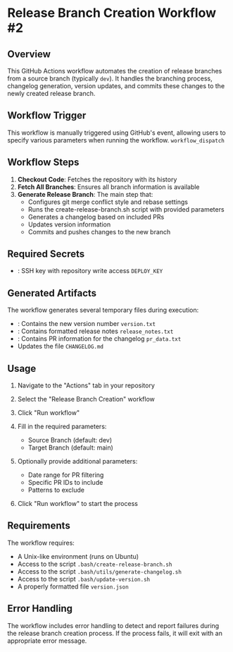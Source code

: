 # Release Branch Creation Workflow #2

## Overview
This GitHub Actions workflow automates the creation of release branches from a source branch (typically `dev`). It handles the branching process, changelog generation, version updates, and commits these changes to the newly created release branch.

## Workflow Trigger
This workflow is manually triggered using GitHub's event, allowing users to specify various parameters when running the workflow. `workflow_dispatch`

## Workflow Steps
1. **Checkout Code**: Fetches the repository with its history
2. **Fetch All Branches**: Ensures all branch information is available
3. **Generate Release Branch**: The main step that:
    - Configures git merge conflict style and rebase settings
    - Runs the create-release-branch.sh script with provided parameters
    - Generates a changelog based on included PRs
    - Updates version information
    - Commits and pushes changes to the new branch

## Required Secrets
- : SSH key with repository write access `DEPLOY_KEY`

## Generated Artifacts
The workflow generates several temporary files during execution:
- : Contains the new version number `version.txt`
- : Contains formatted release notes `release_notes.txt`
- : Contains PR information for the changelog `pr_data.txt`
- Updates the file `CHANGELOG.md`

## Usage
1. Navigate to the "Actions" tab in your repository
2. Select the "Release Branch Creation" workflow
3. Click "Run workflow"
4. Fill in the required parameters:
    - Source Branch (default: dev)
    - Target Branch (default: main)

5. Optionally provide additional parameters:
    - Date range for PR filtering
    - Specific PR IDs to include
    - Patterns to exclude

6. Click "Run workflow" to start the process

## Requirements
The workflow requires:
- A Unix-like environment (runs on Ubuntu)
- Access to the script `.bash/create-release-branch.sh`
- Access to the script `.bash/utils/generate-changelog.sh`
- Access to the script `.bash/update-version.sh`
- A properly formatted file `version.json`

## Error Handling
The workflow includes error handling to detect and report failures during the release branch creation process. If the process fails, it will exit with an appropriate error message.

